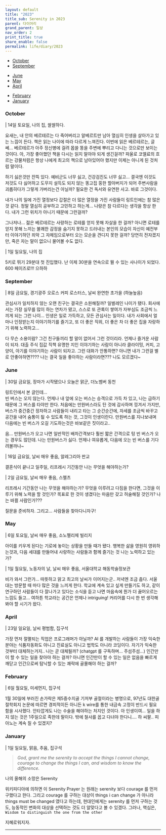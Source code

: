 ```yaml
---
layout: default
title: "2023"
title_sub: Serenity in 2023
parent: 다이어리
grand_parent: 일상
nav_order: 2
print_title: true
share_enable: false
permalink: life/diary/2023
---
```


<style>
code {
  white-space : pre-wrap
}
</style>

<!-- - [December](#december) -->
<!-- - [November](#november) -->
- [October](#october)
- [September](#september)
<!-- - [August](#August) -->
<!-- - [July](#july) -->
- [June](#june)
- [May](#may)
- [April](#april)
<!-- - [March](#march) -->
- [February](#february)
- [January](#january)


### October

| 14일 토요일, 나의 집, 쌀쌀하다.

요새는, 내 안의 베르테르는 다 죽어버리고 알베르트만 남아 열심히 인생을 살아가고 있는 느낌이 든다. 책은 읽는 나이에 따라 다르게 느껴진다. 이번에 읽은 베르테르는, 글쎄... 베르테르가 아주 정신병에 걸려 몹쓸 똥을 주변에 뿌리고 다니는 것으로만 보이는 것이다. 아, 가장 좋아했던 책을 다시는 읽지 말아야 되게 생긴걸까? 파울로 코엘료의 흐르는 강물처럼은 항상 나에게 최고의 책으로 남아있어야 했지만 이제는 아니게 된 것처럼 말이다.

하기 싫은것만 잔뜩 있다. 예비군도 너무 싫고, 건강검진도 너무 싫고... 결국엔 이것도 저것도 다 싫어하고 도무지 설득도 되지 않는 똥고집 뚱한 할아버지가 되어 주변사람을 괴롭히다가 그렇게 가버리는건 아닐까? 필요한 건 독서와 유연한 사고. 바로 그것이다.

내가 나의 일에 가진 열정보다 갑절은 더 많은 열정을 가진 사람들이 링트인에는 참 많은 것 같다. 정말 열심히 공부하고 고민하고 하는게... 나랑은 참 다르다는 생각을 항상 한다. 내가 그런 위치가 아니기 때문에 그런걸까?

그나저나... 젊은 베르테르는 사랑하는 로테를 얻지 못해 자살을 한 걸까? 아니면 로테를 얻지 못해 느끼는 불쾌한 감정을 숨기지 못하고 드러내는 본인의 모습이 자신이 예전부터 이야기하던 죄악 그 자체임으로부터 오는 모순을 견디지 못한 걸까? 당연히 전자겠지만, 죽은 자는 말이 없으니 물어볼 수도 없다.

| 1일 일요일, 나의 집

5키로 뛰기 29분대 첫 진입했다. 난 이제 30분을 연속으로 뛸 수 있는 사나이가 되었다. 600 페이즈로!!! 으하하

### September

| 8일 금요일, 경기광주 오로스 커피 로스터스, 날씨 완연한 초가을 (하늘높음)

관심사가 일치하지 않는 오랜 친구는 결국은 소원해질까?
일벌레인 나이가 됐다. 회사에서는 가장 실무를 많이 하는 연차가 됐고, 스스로 또 관록이 쌓여가 자부심도 조금씩 느끼게 되는 그런 나이...
인생은 일로 가득하고, 모든 관심사는 일이다. 내가 사회에서 얼마나 인정받는지 이야기하기를 즐기고, 또 더 좋은 직위, 더 좋은 차 더 좋은 집을 자랑하기 위해 노력하고...

다 무슨 소용이람?
그건 친구들끼리 할 말이 없어서 그런 것이리라.
언제나 즐거운 사람이 되자. 대출 주식 집값 직책 유명한 지인 이야기하는 사람이 아니라 클라이밍, 커피, 고양이, 아기를 이야기하는 사람이 되자고. 
그런 대화가 안통하면? 아니면 내가 그런걸 별로 안좋아하면???? 나는 결국 일을 좋아하는 사람이라면???
나도 모르겠다~

### June

| 30일 금요일, 장마가 시작됐으나 오늘은 맑군, 더노벰버 동천

링트인에서 본 글인데...  
빈 버스는 오지 않는다. 언제나 내 앞에 오는 버스는 승객으로 가득 차 있고, 나는 급하기 때문에 그 버스를 타야만 한다.
처음에는 만원버스라도 탄 것에 감사하며 낑겨서 가지만, 버스가 중간중간 정차하고 사람들이 내리고 타는 그 순간순간에, 자세를 조금씩 바꾸고 
공간을 내어 숨통이 틜 수 있도록 하는 것, 그것이 인생이란다.
만원버스를 지나보내며 다음에는 빈 버스가 오길 기도하는것은 바보같은 짓이라고..  
  
음... 만원버스가 오고 나면 일반적인 배차간격보다 훨씬 짧은 간격으로 텅 빈 버스가 오는 경우도 많던데.
나는 만원버스가 싫다. 언제나 여유롭게, 다음에 오는 빈 버스를 기다려볼까나~  
  
  
| 16일 금요일, 날씨 매우 좋음, 알레그리아 판교

결혼식이 끝나고 일주일, 
리프레시 기간동안 나는 무엇을 해야하는가?  
  
  
| 2일 금요일, 날씨 매우 좋음, 스멜츠

리프레시 기간동안 나는 무엇을 해야하는가?
무엇을 이루려고 다짐을 한다면, 그것을 이루기 위해 노력을 할 것인가?
목표로 한 것이 생겼다는 마음만 갖고 허술해질 것인가?
나는 바뀔 사람인가???

질문을 준비하자. 그리고... 사람들을 찾아다니자구!  
  
  
### May

| 6일 토요일, 날씨 매우 좋음, 소노펠리체 빌리지

아이를 키우게 된다는 기로에 놓이는 상황을 만들 때가 됐다.
행복한 삶을 영원히 영위하는것과, 다음 세대를 만들어내 사랑하는 사람들과 함께 즐기는 것
나는 노력하고 있는가?
  
  
| 1일 월요일, 노동자의 날, 날씨 매우 좋음, 서울대학교 해동학술정보관

비가 와서 그런가... 따뜻하고 맑고 최고의 날씨가 이어지는군.. 저녁엔 조금 춥다.
서울대는 방문할 때 마다 많은 것을 느끼게 한다.
학교에 계속 있고 싶게 만들기도 하고, 같이 연구하던 사람들이 다 잘나가고 있다는 소식을 듣고 나면 마음속에 뭔가 더 끓어오르는 느낌도 들고...
여하튼 학교라는 공간은 언제나 intriguing!
커리어를 다시 한 번 생각해봐야 할 시기가 왔다.
  
  
### April

| 23일 일요일, 날씨 평범함, 집구석

가장 먼저 절멸되는 직업은 프로그래머가 아닐까?
AI 를 개발하는 사람들이 가장 익숙한 분야는 식품자동화도 아니고 진료실도 아니고 법학도 아니라 코딩이다.
자기가 익숙한 것부터 대체하는거지..
나는 곧 대체될까? (chatgpt 를 구독하며... 주섬주섬...)
인간만이 할 수 있는 일을 찾아야 하는 걸까? 아니면 인간만이 할 수 있는 일은 없음을 빠르게 깨닫고 인간으로써 탐닉할 수 있는 쾌락에 골몰해야 하는 걸까?  
  
  
### February   

| 6일 월요일, 미세먼지, 집구석

1월 30일에 부러진 손가락은 제5중수지골 기저부 골절이라는 병명으로, 97년도 대한골절학회지 논문에 따르면 경피적이든 아니든 k wire를 통한 내금속 고정이 반드시 필요함을 시사했다. 안타깝게도 나는 수술을 해야하는 처지인 것이다.
아 인생이여... 일을 하지 않는 것은 1주일으로 족한데 말이다. 밖에 철사를 꼽고 다녀야 한다니.... 하 씨팔.. 피아노는 계속 칠 수 있겠지?
  
  
### January

| 1일 일요일, 맑음, 추움, 집구석

> *God, grant me the serenity to accept the things I cannot change,
courage to change the things I can,
and wisdom to know the difference.*
  
나의 올해의 소망은 Serenity  
  
위키피디아에 의하면 이 Serenity Prayer 는 원래는 serenity 보다 courage 를 먼저 구했다고 한다. 그리고 courage 를 구하는 대상이 things i can change 가 아니라 things must be changed 였다고 하는데, 현대인에게는 serenity 를 먼저 구하는 것도, 능동적인 변화의 대상을 선택하는 것도 더 알맞다고 볼 수 있겠다. 그러나, 핵심은, `Wisdom to distinguish the one from the other`  
  
지혜로워지자. 

<hr/>
